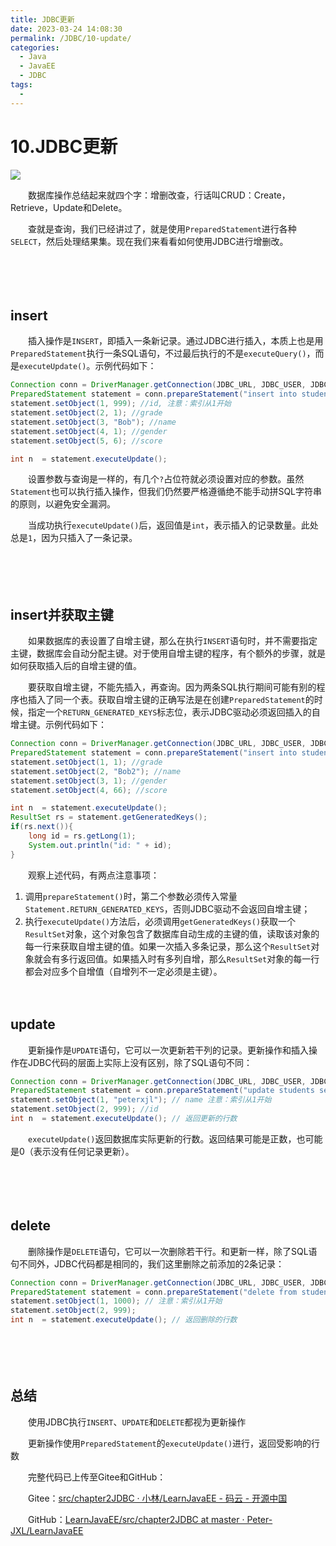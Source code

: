 ```yaml
---
title: JDBC更新
date: 2023-03-24 14:08:30
permalink: /JDBC/10-update/
categories:
  - Java
  - JavaEE
  - JDBC
tags:
  - 
---
```



# 10.JDBC更新

![](https://image.peterjxl.com/blog/224.jpg)

　　数据库操作总结起来就四个字：增删改查，行话叫CRUD：Create，Retrieve，Update和Delete。

　　查就是查询，我们已经讲过了，就是使用`PreparedStatement`进行各种`SELECT`，然后处理结果集。现在我们来看看如何使用JDBC进行增删改。

　<!-- more -->　‍

　　‍

## insert

　　插入操作是`INSERT`，即插入一条新记录。通过JDBC进行插入，本质上也是用`PreparedStatement`执行一条SQL语句，不过最后执行的不是`executeQuery()`，而是`executeUpdate()`。示例代码如下：

```java
Connection conn = DriverManager.getConnection(JDBC_URL, JDBC_USER, JDBC_PASSWORD);
PreparedStatement statement = conn.prepareStatement("insert into students (id, grade, name, gender, score) values (?,?,?,?,?)");
statement.setObject(1, 999); //id, 注意：索引从1开始
statement.setObject(2, 1); //grade
statement.setObject(3, "Bob"); //name
statement.setObject(4, 1); //gender
statement.setObject(5, 6); //score

int n  = statement.executeUpdate();
```

　　设置参数与查询是一样的，有几个`?`占位符就必须设置对应的参数。虽然`Statement`也可以执行插入操作，但我们仍然要严格遵循绝不能手动拼SQL字符串的原则，以避免安全漏洞。

　　当成功执行`executeUpdate()`后，返回值是`int`，表示插入的记录数量。此处总是`1`，因为只插入了一条记录。

　　‍

　　‍

## insert并获取主键

　　如果数据库的表设置了自增主键，那么在执行`INSERT`语句时，并不需要指定主键，数据库会自动分配主键。对于使用自增主键的程序，有个额外的步骤，就是如何获取插入后的自增主键的值。

　　要获取自增主键，不能先插入，再查询。因为两条SQL执行期间可能有别的程序也插入了同一个表。获取自增主键的正确写法是在创建`PreparedStatement`的时候，指定一个`RETURN_GENERATED_KEYS`标志位，表示JDBC驱动必须返回插入的自增主键。示例代码如下：

```java
Connection conn = DriverManager.getConnection(JDBC_URL, JDBC_USER, JDBC_PASSWORD);
PreparedStatement statement = conn.prepareStatement("insert into students (grade, name, gender, score) values (?,?,?,?)", Statement.RETURN_GENERATED_KEYS);
statement.setObject(1, 1); //grade
statement.setObject(2, "Bob2"); //name
statement.setObject(3, 1); //gender
statement.setObject(4, 66); //score

int n  = statement.executeUpdate();
ResultSet rs = statement.getGeneratedKeys();
if(rs.next()){
    long id = rs.getLong(1);
    System.out.println("id: " + id);
}
```

　　观察上述代码，有两点注意事项：

1. 调用`prepareStatement()`时，第二个参数必须传入常量`Statement.RETURN_GENERATED_KEYS`，否则JDBC驱动不会返回自增主键；
2. 执行`executeUpdate()`方法后，必须调用`getGeneratedKeys()`获取一个`ResultSet`对象，这个对象包含了数据库自动生成的主键的值，读取该对象的每一行来获取自增主键的值。如果一次插入多条记录，那么这个`ResultSet`对象就会有多行返回值。如果插入时有多列自增，那么`ResultSet`对象的每一行都会对应多个自增值（自增列不一定必须是主键）。

　　‍

## update

　　更新操作是`UPDATE`语句，它可以一次更新若干列的记录。更新操作和插入操作在JDBC代码的层面上实际上没有区别，除了SQL语句不同：

```java
Connection conn = DriverManager.getConnection(JDBC_URL, JDBC_USER, JDBC_PASSWORD);
PreparedStatement statement = conn.prepareStatement("update students set name = ? where id = ?" );
statement.setObject(1, "peterxjl"); // name 注意：索引从1开始
statement.setObject(2, 999); //id
int n  = statement.executeUpdate(); // 返回更新的行数
```

　　`executeUpdate()`返回数据库实际更新的行数。返回结果可能是正数，也可能是0（表示没有任何记录更新）。

　　‍

　　‍

## delete

　　删除操作是`DELETE`语句，它可以一次删除若干行。和更新一样，除了SQL语句不同外，JDBC代码都是相同的，我们这里删除之前添加的2条记录：

```java
Connection conn = DriverManager.getConnection(JDBC_URL, JDBC_USER, JDBC_PASSWORD);
PreparedStatement statement = conn.prepareStatement("delete from students where id in (?, ?)" );
statement.setObject(1, 1000); // 注意：索引从1开始
statement.setObject(2, 999);
int n  = statement.executeUpdate(); // 返回删除的行数
```

　　‍

　　‍

## 总结

　　使用JDBC执行`INSERT`、`UPDATE`和`DELETE`都视为更新操作

　　更新操作使用`PreparedStatement`的`executeUpdate()`进行，返回受影响的行数

　　完整代码已上传至Gitee和GitHub：

　　Gitee：[src/chapter2JDBC · 小林/LearnJavaEE - 码云 - 开源中国](https://gitee.com/peterjxl/LearnJavaEE/tree/master/src/chapter2JDBC)

　　GitHub：[LearnJavaEE/src/chapter2JDBC at master · Peter-JXL/LearnJavaEE](https://github.com/Peter-JXL/LearnJavaEE/tree/master/src/chapter2JDBC)

　　‍
